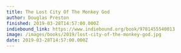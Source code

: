 ```yaml
---
title: The Lost City Of The Monkey God
author: Douglas Preston
finished: 2019-03-28T14:57:00.000Z
indiebound_link: https://www.indiebound.org/book/9781455540013
image: /images/books/2019/lost-city-of-the-monkey-god.jpg
date: 2019-03-28T14:57:00.000Z
---
```

